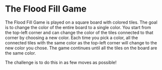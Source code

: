 # The Flood Fill Game

The Flood Fill Game is played on a square board with colored tiles. The goal is to change the color of the entire board to a single color. You start from the top-left corner and can change the color of the tiles connected to that corner by choosing a new color. Each time you pick a color, all the connected tiles with the same color as the top-left corner will change to the new color you chose. The game continues until all the tiles on the board are the same color. 

The challenge is to do this in as few moves as possible!


